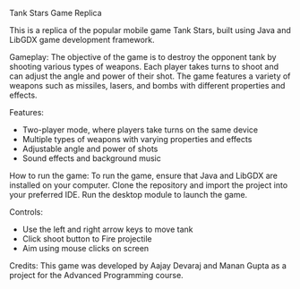 Tank Stars Game Replica

This is a replica of the popular mobile game Tank Stars, built using Java and LibGDX game development framework.

Gameplay:
The objective of the game is to destroy the opponent tank by shooting various types of weapons. 
Each player takes turns to shoot and can adjust the angle and power of their shot.
The game features a variety of weapons such as missiles, lasers, and bombs with different properties and effects.

Features:
* Two-player mode, where players take turns on the same device
* Multiple types of weapons with varying properties and effects
* Adjustable angle and power of shots
* Sound effects and background music

How to run the game:
To run the game, ensure that Java and LibGDX are installed on your computer. 
Clone the repository and import the project into your preferred IDE. Run the desktop module to launch the game.


Controls:
* Use the left and right arrow keys to move tank
* Click shoot button to Fire projectile
* Aim using mouse clicks on screen


Credits:
This game was developed by Aajay Devaraj and Manan Gupta as a project for the Advanced Programming course.
